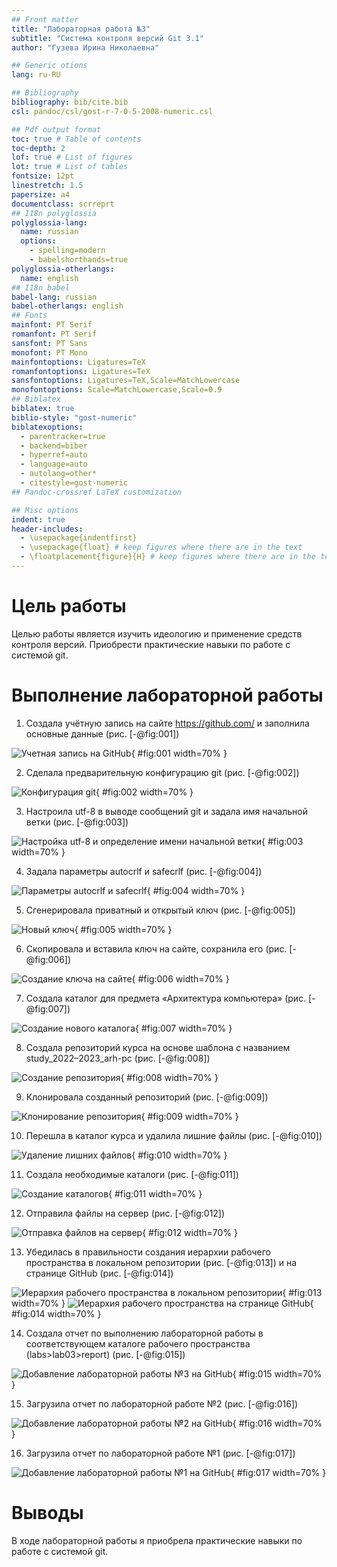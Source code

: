 ```yaml
---
## Front matter
title: "Лабораторная работа №3"
subtitle: "Система контроля версий Git 3.1"
author: "Гузева Ирина Николаевна"

## Generic otions
lang: ru-RU

## Bibliography
bibliography: bib/cite.bib
csl: pandoc/csl/gost-r-7-0-5-2008-numeric.csl

## Pdf output format
toc: true # Table of contents
toc-depth: 2
lof: true # List of figures
lot: true # List of tables
fontsize: 12pt
linestretch: 1.5
papersize: a4
documentclass: scrreprt
## I18n polyglossia
polyglossia-lang:
  name: russian
  options:
	- spelling=modern
	- babelshorthands=true
polyglossia-otherlangs:
  name: english
## I18n babel
babel-lang: russian
babel-otherlangs: english
## Fonts
mainfont: PT Serif
romanfont: PT Serif
sansfont: PT Sans
monofont: PT Mono
mainfontoptions: Ligatures=TeX
romanfontoptions: Ligatures=TeX
sansfontoptions: Ligatures=TeX,Scale=MatchLowercase
monofontoptions: Scale=MatchLowercase,Scale=0.9
## Biblatex
biblatex: true
biblio-style: "gost-numeric"
biblatexoptions:
  - parentracker=true
  - backend=biber
  - hyperref=auto
  - language=auto
  - autolang=other*
  - citestyle=gost-numeric
## Pandoc-crossref LaTeX customization

## Misc options
indent: true
header-includes:
  - \usepackage{indentfirst}
  - \usepackage{float} # keep figures where there are in the text
  - \floatplacement{figure}{H} # keep figures where there are in the text
---
```


# Цель работы

Целью работы является изучить идеологию и применение средств
контроля версий. Приобрести практические навыки по работе с системой git.


# Выполнение лабораторной работы

1) Создала учётную запись на сайте https://github.com/ и заполнила основные
данные (рис. [-@fig:001])

![Учетная запись на GitHub](image/1.png){ #fig:001 width=70% }

2) Сделала предварительную конфигурацию git (рис. [-@fig:002])

![Конфигурация git](image/2.png){ #fig:002 width=70% }

3) Настроила utf-8 в выводе сообщений git и задала имя начальной ветки (рис. [-@fig:003])

![Настройка utf-8 и определение имени начальной ветки](image/3.png){ #fig:003 width=70% }

4) Задала параметры autocrlf и safecrlf (рис. [-@fig:004])

![Параметры autocrlf и safecrlf](image/4.png){ #fig:004 width=70% }

5) Сгенерировала приватный и открытый ключ (рис. [-@fig:005])

![Новый ключ](image/5.png){ #fig:005 width=70% }

6) Скопировала и вставила ключ на сайте, сохранила его (рис. [-@fig:006])

![Создание ключа на сайте](image/6.png){ #fig:006 width=70% }

7) Создала каталог для предмета «Архитектура компьютера» (рис. [-@fig:007])

![Создание нового каталога](image/7.png){ #fig:007 width=70% }

8) Создала репозиторий курса на основе шаблона с названием
study_2022–2023_arh-pc (рис. [-@fig:008])

![Создание репозитория](image/8.png){ #fig:008 width=70% }

9) Клонировала созданный репозиторий (рис. [-@fig:009])

![Клонирование репозитория](image/9.png){ #fig:009 width=70% }

10) Перешла в каталог курса и удалила лишние файлы (рис. [-@fig:010])

![Удаление лишних файлов](image/10.png){ #fig:010 width=70% }

11) Создала необходимые каталоги (рис. [-@fig:011])

![Создание каталогов](image/11.png){ #fig:011 width=70% }

12) Отправила файлы на сервер (рис. [-@fig:012])

![Отправка файлов на сервер](image/12.png){ #fig:012 width=70% }

13) Убедилась в правильности создания иерархии рабочего пространства в
локальном репозитории (рис. [-@fig:013]) и на странице GitHub (рис. [-@fig:014])

![Иерархия рабочего пространства в локальном репозитории](image/13.png){ #fig:013 width=70% }
![Иерархия рабочего пространства на странице GitHub](image/14.png){ #fig:014 width=70% }

14) Создала отчет по выполнению лабораторной работы в соответствующем
каталоге рабочего пространства (labs>lab03>report)  (рис. [-@fig:015])

![Добавление лабораторной работы №3 на GitHub](image/15.png){ #fig:015 width=70% }

15) Загрузила отчет по лабораторной работе №2 (рис. [-@fig:016])

![Добавление лабораторной работы №2 на GitHub](image/16.png){ #fig:016 width=70% }


16) Загрузила отчет по лабораторной работе №1 (рис. [-@fig:017])

![Добавление лабораторной работы №1 на GitHub](image/17.png){ #fig:017 width=70% }


# Выводы

В ходе лабораторной работы я приобрела практические навыки
по работе с системой git.

